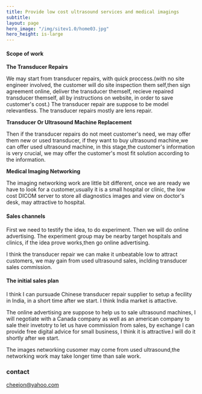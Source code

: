 ```yaml
---
title: Provide low cost ultrasound services and medical imagings
subtitle: 
layout: page
hero_image: "/img/sitev1.0/home03.jpg"
hero_height: is-large
---
```


#### Scope of work

**The Transducer Repairs**

We may start from transducer repairs, with quick proccess.(with no site engineer involved, the customer will do site inspection them self,then sign agreement online, deliver the transducer themself, recieve repaired transducer themself, all by instructions on website, in order to save customer's cost.) The transducer repair are suppose to be model relevantless. The transducer repairs mostly are lens repair.

**Transducer Or Ultrasound Machine Replacement**

Then if the transducer repairs do not meet customer's need, we may offer them new or used transducer, if they want to buy ultrasound machine,we can offer used ultrasound machine, in this stage,the customer's information is very crucial, we may offer the customer's most fit solution according to the information.

**Medical Imaging Networking**

The imaging networking work are little bit different, once we are ready we have to look for a customer,usually it is a small hospital or clinic, the low cost DICOM server to store all diagnostics images and view on doctor's desk, may attractive to hospital.

#### Sales channels

First we need to testify the idea, to do experiment. Then we will do online advertising. The experiment group may be nearby target hospitals and clinics, if the idea prove works,then go online advertising.

I think the transducer repair we can make it unbeatable low to attract customers, we may gain from used ultrasound sales, inclding transducer sales commission.

#### The initial sales plan

I think I can pursuade Chinese transducer repair supplier to setup a fecility in India, in a short time after we start. I think India market is attactive.

The online advertising are suppose to help us to sale ultrasound machines, I will negotiate with a Canada company as well as an american company to sale their invetotry to let us have commission from sales, by exchange I can provide free digital advice for small business, I think it is attractive.I will do it shortly after we start.

The images networking cusomer may come from used ultrasound,the networking work may take longer time than sale work.

### contact

cheejon@yahoo.com
